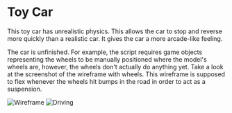 Toy Car
===

This toy car has unrealistic physics. This allows the car to stop and reverse more quickly than a realistic car. It gives the car a more arcade-like feeling.

The car is unfinished. For example, the script requires game objects representing the wheels to be manually positioned where the model's wheels are, however, the wheels don't actually do anything yet. Take a look at the screenshot of the wireframe with wheels. This wireframe is supposed to flex whenever the wheels hit bumps in the road in order to act as a suspension.

![Wireframe](http://i.imgur.com/g2yPnVW.jpg)
![Driving](http://i.imgur.com/Ti5NsQr.gif)